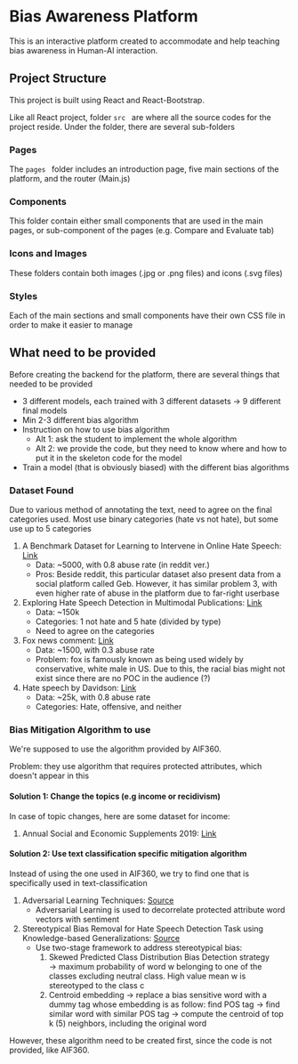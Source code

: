 # Bias Awareness Platform

This is an interactive platform created to accommodate and help teaching bias awareness in Human-AI interaction.

## Project Structure

This project is built using React and React-Bootstrap.

Like all React project, folder ```src ``` are where all the source codes for the project reside. Under the folder, there are several sub-folders

### Pages

The ```pages ``` folder includes an introduction page, five main sections of the platform, and the router (Main.js)

### Components

This folder contain either small components that are used in the main pages, or sub-component of the pages (e.g. Compare and Evaluate tab)

### Icons and Images

These folders contain both images (.jpg or .png files) and icons (.svg files)

### Styles

Each of the main sections and small components have their own CSS file in order to make it easier to manage

## What need to be provided

Before creating the backend for the platform, there are several things that needed to be provided

- 3 different models, each trained with 3 different datasets &rarr; 9 different final models
- Min 2-3 different bias algorithm
- Instruction on how to use bias algorithm
  - Alt 1: ask the student to implement the whole algorithm
  - Alt 2: we provide the code, but they need to know where and how to put it in the skeleton code for the model
- Train a model (that is obviously biased) with the different bias algorithms

### Dataset Found

Due to various method of annotating the text, need to agree on the final categories used. Most use binary categories (hate vs not hate), but some use up to 5 categories

1. A Benchmark Dataset for Learning to Intervene in Online Hate Speech: [Link](https://github.com/jing-qian/A-Benchmark-Dataset-for-Learning-to-Intervene-in-Online-Hate-Speech)
   - Data: ~5000, with 0.8 abuse rate (in reddit ver.)
   - Pros: Beside reddit, this particular dataset also present data from a social platform called Geb. However, it has similar problem 3, with even higher rate of abuse in the platform due to far-right userbase
2. Exploring Hate Speech Detection in Multimodal Publications: [Link](https://gombru.github.io/2019/10/09/MMHS/)
   - Data: ~150k
   - Categories: 1 not hate and 5 hate (divided by type)
   - Need to agree on the categories
3. Fox news comment: [Link](https://github.com/sjtuprog/fox-news-comments)
   - Data: ~1500, with 0.3 abuse rate
   - Problem: fox is famously known as being used widely by conservative, white male in US. Due to this, the racial bias might not exist since there are no POC in the audience (?)
4. Hate speech by Davidson: [Link](https://github.com/t-davidson/hate-speech-and-offensive-language)
   - Data: ~25k, with 0.8 abuse rate
   - Categories: Hate, offensive, and neither

### Bias Mitigation Algorithm to use

We're supposed to  use the algorithm provided by AIF360.

Problem: they use algorithm that requires protected attributes, which doesn't appear in this 

#### Solution 1: Change the topics (e.g income or recidivism)

In case of topic changes, here are some dataset for income:

1. Annual Social and Economic Supplements 2019: [Link](https://www.census.gov/data/datasets/time-series/demo/cps/cps-asec.html)

#### Solution 2: Use text classification specific mitigation algorithm

Instead of using the one used in AIF360, we try to find one that is specifically used in text-classification

1. Adversarial Learning Techniques: [Source](https://dspace.mit.edu/bitstream/handle/1721.1/123131/1128813860-MIT.pdf?sequence=1&isAllowed=y)
   - Adversarial Learning is used to decorrelate protected attribute word vectors with sentiment
2. Stereotypical Bias Removal for Hate Speech Detection Task using Knowledge-based Generalizations: [Source](https://dl.acm.org/doi/pdf/10.1145/3308558.3313504)
   - Use two-stage framework to address stereotypical bias:
     1. Skewed Predicted Class Distribution Bias Detection strategy &rarr; maximum probability of word w belonging to one of the classes excluding neutral class. High value mean w is stereotyped to the class c
     2. Centroid embedding &rarr; replace a bias sensitive word with a dummy tag whose embedding is as follow: find POS tag &rarr; find similar word with similar POS tag &rarr; compute the centroid of top k (5) neighbors, including the original word

However, these algorithm need to be created first, since the code is not provided, like AIF360.
